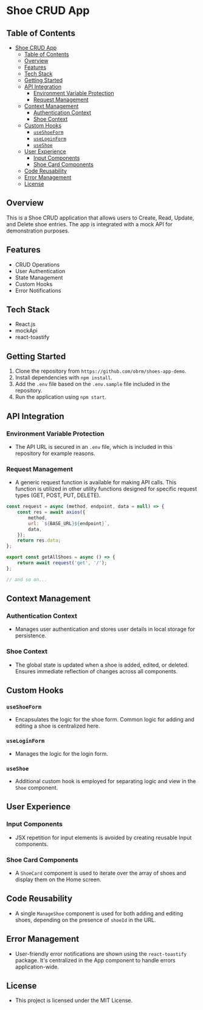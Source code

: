 # Shoe CRUD App

## Table of Contents

- [Shoe CRUD App](#shoe-crud-app)
  - [Table of Contents](#table-of-contents)
  - [Overview](#overview)
  - [Features](#features)
  - [Tech Stack](#tech-stack)
  - [Getting Started](#getting-started)
  - [API Integration](#api-integration)
    - [Environment Variable Protection](#environment-variable-protection)
    - [Request Management](#request-management)
  - [Context Management](#context-management)
    - [Authentication Context](#authentication-context)
    - [Shoe Context](#shoe-context)
  - [Custom Hooks](#custom-hooks)
    - [`useShoeForm`](#useshoeform)
    - [`useLoginForm`](#useloginform)
    - [`useShoe`](#useshoe)
  - [User Experience](#user-experience)
    - [Input Components](#input-components)
    - [Shoe Card Components](#shoe-card-components)
  - [Code Reusability](#code-reusability)
  - [Error Management](#error-management)
  - [License](#license)



## Overview

This is a Shoe CRUD application that allows users to Create, Read, Update, and Delete shoe entries. The app is integrated with a mock API for demonstration purposes.



## Features

- CRUD Operations
- User Authentication
- State Management
- Custom Hooks
- Error Notifications



## Tech Stack

- React.js
- mockApi
- react-toastify



## Getting Started

1. Clone the repository from `https://github.com/obrm/shoes-app-demo`.
2. Install dependencies with `npm install`.
3. Add the `.env` file based on the `.env.sample` file included in the repository.
4. Run the application using `npm start`.



## API Integration

### Environment Variable Protection

- The API URL is secured in an `.env` file, which is included in this repository for example reasons. 

### Request Management

- A generic request function is available for making API calls. This function is utilized in other utility functions designed for specific request types (GET, POST, PUT, DELETE).

```javascript
const request = async (method, endpoint, data = null) => {
    const res = await axios({
        method,
        url: `${BASE_URL}${endpoint}`,
        data,
    });
    return res.data;
};

export const getAllShoes = async () => {
    return await request('get', '/');
};

// and so on...
```



## Context Management

### Authentication Context

- Manages user authentication and stores user details in local storage for persistence.

### Shoe Context

- The global state is updated when a shoe is added, edited, or deleted. Ensures immediate reflection of changes across all components.



## Custom Hooks

### `useShoeForm`

- Encapsulates the logic for the shoe form. Common logic for adding and editing a shoe is centralized here.

### `useLoginForm`

- Manages the logic for the login form.

### `useShoe`

- Additional custom hook is employed for separating logic and view in the `Shoe` component.


## User Experience

### Input Components

- JSX repetition for input elements is avoided by creating reusable Input components. 

### Shoe Card Components

- A `ShoeCard` component is used to iterate over the array of shoes and display them on the Home screen.


## Code Reusability

- A single `ManageShoe` component is used for both adding and editing shoes, depending on the presence of `shoeId` in the URL.


## Error Management

- User-friendly error notifications are shown using the `react-toastify` package. It's centralized in the App component to handle errors application-wide.


## License

- This project is licensed under the MIT License.



